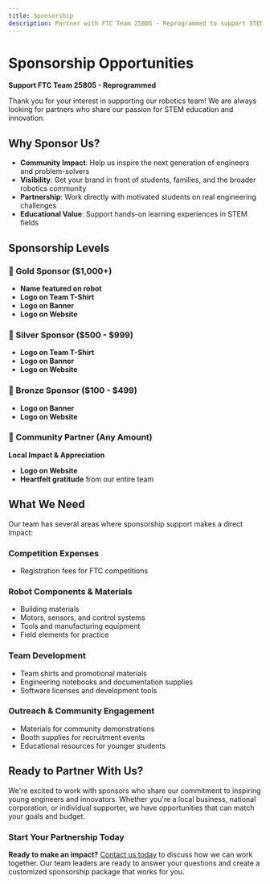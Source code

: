 ```yaml
---
title: Sponsorship
description: Partner with FTC Team 25805 - Reprogrammed to support STEM education and innovation
---
```


# Sponsorship Opportunities

**Support FTC Team 25805 - Reprogrammed**

Thank you for your interest in supporting our robotics team! We are always looking for partners who share our passion for STEM education and innovation.

## Why Sponsor Us?

- **Community Impact**: Help us inspire the next generation of engineers and problem-solvers
- **Visibility**: Get your brand in front of students, families, and the broader robotics community
- **Partnership**: Work directly with motivated students on real engineering challenges
- **Educational Value**: Support hands-on learning experiences in STEM fields

## Sponsorship Levels

### 🥇 Gold Sponsor ($1,000+)

- **Name featured on robot**
- **Logo on Team T-Shirt**
- **Logo on Banner**
- **Logo on Website**

### 🥈 Silver Sponsor ($500 - $999)

- **Logo on Team T-Shirt**
- **Logo on Banner**
- **Logo on Website**

### 🥉 Bronze Sponsor ($100 - $499)

- **Logo on Banner**
- **Logo on Website**

### 🤝 Community Partner (Any Amount)

**Local Impact & Appreciation**

- **Logo on Website**
- **Heartfelt gratitude** from our entire team

## What We Need

Our team has several areas where sponsorship support makes a direct impact:

### Competition Expenses

- Registration fees for FTC competitions

### Robot Components & Materials

- Building materials
- Motors, sensors, and control systems
- Tools and manufacturing equipment
- Field elements for practice

### Team Development

- Team shirts and promotional materials
- Engineering notebooks and documentation supplies
- Software licenses and development tools

### Outreach & Community Engagement

- Materials for community demonstrations
- Booth supplies for recruitment events
- Educational resources for younger students

## Ready to Partner With Us?

We're excited to work with sponsors who share our commitment to inspiring young engineers and innovators. Whether you're a local business, national corporation, or individual supporter, we have opportunities that can match your goals and budget.

### Start Your Partnership Today

**Ready to make an impact?** [Contact us today](/contact) to discuss how we can work together. Our team leaders are ready to answer your questions and create a customized sponsorship package that works for you.

